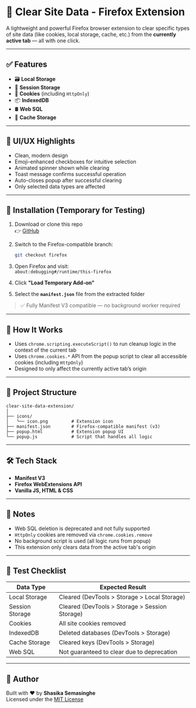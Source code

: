# 🧹 Clear Site Data - Firefox Extension

A lightweight and powerful Firefox browser extension to clear specific types of site data (like cookies, local storage, cache, etc.) from the **currently active tab** — all with one click.

---

## ✅ Features

- 🗃️ **Local Storage**
- 💾 **Session Storage**
- 🍪 **Cookies** (including `HttpOnly`)
- 📦 **IndexedDB**
- 🛢️ **Web SQL**
- 🔄 **Cache Storage**

---

## 🎨 UI/UX Highlights

- Clean, modern design
- Emoji-enhanced checkboxes for intuitive selection
- Animated spinner shown while clearing
- Toast message confirms successful operation
- Auto-closes popup after successful clearing
- Only selected data types are affected

---

## 🚀 Installation (Temporary for Testing)

1. Download or clone this repo  
   👉 [GitHub](https://github.com/Shasika/clear-site-data)

2. Switch to the Firefox-compatible branch:

   ```bash
   git checkout firefox
   ```

3. Open Firefox and visit:  
   `about:debugging#/runtime/this-firefox`

4. Click **"Load Temporary Add-on"**

5. Select the **`manifest.json`** file from the extracted folder

> ✅ Fully Manifest V3 compatible — no background worker required

---

## 🔧 How It Works

- Uses `chrome.scripting.executeScript()` to run cleanup logic in the context of the current tab
- Uses `chrome.cookies.*` API from the popup script to clear all accessible cookies (including `HttpOnly`)
- Designed to only affect the currently active tab’s origin

---

## 📁 Project Structure

```text
clear-site-data-extension/
│
├── icons/
│   └── icon.png         # Extension icon
├── manifest.json        # Firefox-compatible manifest (v3)
├── popup.html           # Extension popup UI
└── popup.js             # Script that handles all logic
```

---

## 🛠️ Tech Stack

- **Manifest V3**
- **Firefox WebExtensions API**
- **Vanilla JS, HTML & CSS**

---

## 📌 Notes

- Web SQL deletion is deprecated and not fully supported
- `HttpOnly` cookies are removed via `chrome.cookies.remove`
- No background script is used (all logic runs from popup)
- This extension only clears data from the active tab's origin

---

## 🧪 Test Checklist

| Data Type       | Expected Result                              |
|-----------------|-----------------------------------------------|
| Local Storage   | Cleared (DevTools > Storage > Local Storage) |
| Session Storage | Cleared (DevTools > Storage > Session Storage) |
| Cookies         | All site cookies removed                     |
| IndexedDB       | Deleted databases (DevTools > Storage)       |
| Cache Storage   | Cleared keys (DevTools > Storage)            |
| Web SQL         | Not guaranteed to clear due to deprecation   |

---

## 👤 Author

Built with ❤️ by **Shasika Semasinghe**  
Licensed under the [MIT License](LICENSE)